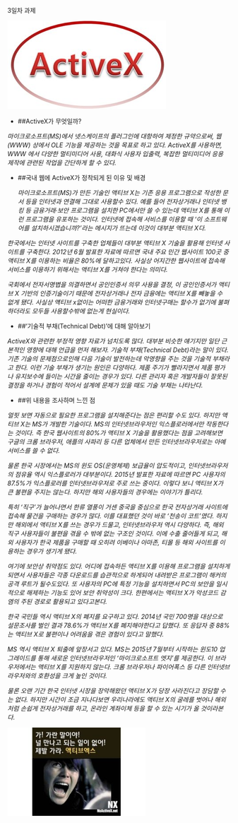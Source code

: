 3일차 과제


![acivex](8GwF79c7wpB.jpeg) 


* ##ActiveX가 무엇일까?


*마이크로소프트(MS)에서 넷스케이프의 플러그인에 대항하여 제정한 규약으로써, 웹(WWW) 상에서 OLE 기능을 제공하는 것을 목표로 하고 있다. 
ActiveX를 사용하면, WWW 에서 다양한 멀티미디어 사용, 대화식 사용자 입출력, 복잡한 멀티미디어 응용 제작에 관련된 작업을 간단하게 할 수 있다.* 
 

* ##국내 웹에 ActiveX가 정착되게 된 이유 및 배경 


  *마이크로소프트(MS)가 만든 기술인 액티브 X는 기존 응용 프로그램으로 작성한 문서 등을 인터넷과 연결해 그대로 사용할수 있다. 예를 들어 전자상거래나 인터넷 뱅킹 등 금융거래·보안 프로그램을 설치한 PC에서만 쓸 수 있는데 액티브 X를 통해 이런 프로그램을 유포하는 것이다. 인터넷에 접속해 서비스를 이용할 때 ‘이 소프트웨어를 설치하시겠습니까?’라는 메시지가 뜨는데 이것이 대부분 액티브 X다.*

 *한국에서는 인터넷 사이트를 구축한 업체들이 대부분 액티브 X 기술을 활용해 인터넷 사이트를 구축한다. 2012년 6월 발표한 자료에 따르면 국내 주요 민간 웹사이트 100곳 중 액티브 X를 이용하는 비율은 80%에 달하고있다. 사실상 어지간한 웹사이트에 접속해 서비스를 이용하기 위해서는 액티브 X를 거쳐야 한다는 의미다.*

 *국회에서 전자서명볍을 의결하면서 공인인증서 의무 사용을 결정, 이 공인인증서가 액티브 X 기반의 인증기술이기 때문에 전자상거래나 전자 금융에는 액티브 X를 빼놓을 수 없게 됐다. 사실상 얙티브 x없이는 어떠한 금융거래와 인터넷구매는 할수가 없기에 불펴하더라도 모두들 사용할수밖에 없는게 현실이다.*


* ##‘기술적 부채(Technical Debt)’에 대해 알아보기  


 *ActiveX와 관련한 부정적 영향 자료가 넘치도록 많다. 대부분 비슷한 얘기지만 일단 근본적인 영향에 대해 언급을 먼저 해보자. 기술적 부채(Technical Debt)라는 말이 있다. 기존 기술의 문제점으로인해 다음 기술이 발전하는데 악영향을 주는 것을 기술적 부채라고 한다. 
이런 기술 부채가 생기는 원인은 다양하다. 제품 주기가 빨라지면서 제품 평가나 유지보수에 들이는 시간을 줄이는 경우가 있다. 다른 관리자 혹은 개발자들이 잘못된 결정을 하거나 경험이 적어서 설계에 문제가 있을 때도 기술 부채는 나타난다.*


* ##위 내용을 조사하며 느낀 점


 *얼핏 보면 자동으로 필요한 프로그램을 설치해준다는 점은 편리할 수도 있다. 하지만 액티브 X는 MS가 개발한 기술이다. MS의 인터넷브라우저인 익스플로러에서만 작동한다는 것이다. 즉 한국 웹사이트의 80%가 액티브 X 기술을 활용했다는 점을 고려해보면 구글의 크롬 브라우저, 애플의 사파리 등 다른 업체에서 만든 인터넷브라우저로는 아예 서비스를 쓸 수 없다.*

 *물론 한국 시장에서는 MS의 윈도 OS(운영체제) 보급율이 압도적이고, 인터넷브라우저의 점유율 역시 익스플로러가 대부분이다. 2015년 발표한 자료에 따르면 PC 사용자의 87.5%가 익스플로러를 인터넷브라우저로 주로 쓰는 중이다. 이렇다 보니 액티브 X가 큰 불편을 주지는 않는다. 하지만 해외 사용자들의 경우에는 이야기가 틀리다.*

 *특히 ‘직구’가 늘어나면서 한류 열풍이 거센 중국을 중심으로 한국 전자상거래 사이트에 접속해 물건을 구매하는 경우가 많다. 이를 대표했던 것이 바로 ‘천송이 코트’였다. 하지만 해외에서 액티브 X를 쓰는 경우가 드물고, 인터넷브라우저 역시 다양하다. 즉, 해외 직구 사용자들이 불편을 겪을 수 밖에 없는 구조인 것이다. 이에 수출 줄어들게 되고, 해외 사용자가 한국 제품을 구매할 때 오히려 이베이나 아마존, 티몰 등 해외 사이트를 이용하는 경우가 생기게 됐다.*

 *여기에 보안상 취약점도 있다. 어디에 접속하든 액티브 X를 이용해 프로그램을 설치하게 되면서 사용자들은 각종 다운로드를 습관적으로 하게되어 내려받은 프로그램이 해커의 공격 루트가 될수도있다. 또 사용자의 PC에 특정 기능을 설치하면서 PC의 보안을 일시적으로 해제하는 기능도 있어 보안 취약성이 크다. 한편에서는 액티브 X가 악성코드 감염의 주된 경로로 활용되고 있다고본다.*
 
 *한국 국민들 역시 액티브 X의 폐지를 요구하고 있다. 2014년 국민 700명을 대상으로 설문조사를 벌인 결과 78.6%가 액티브 X를 폐지해야한다고 답했다. 또 응답자 중 88%는 액티브 X로 불편이나 어려움을 겪은 경험이 있다고 말했다.*

 *MS 역시 액티브 X 퇴출에 앞장서고 있다. MS는 2015년 7월부터 시작하는 윈도10 업그레이드를 통해 새로운 인터넷브라우저인 ‘마이크로소프트 엣지’를 제공한다. 이 브라우저에서는 액티브 X를 지원하지 않는다. 크롬 브라우저나 파이어폭스 등 다른 인터넷브라우저와의 호환성을 크게 높인 것이다.*

*물론 오랜 기간 한국 인터넷 시장을 장악해왔던 액티브 X가 당장 사라진다고 장담할 수는 없다. 하지만 시간이 조금 지나다보면 우리나라에도 액티브 X의 굴레를 벗어나 해외처럼 손쉽게 전자상거래를 하고, 온라인 계좌이체 등을 할 수 있는 시기가 올 것이라본다.*



![가 가란말야](GHiM0AVb9ul.jpeg)